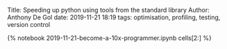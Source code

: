 Title: Speeding up python using tools from the standard library
Author: Anthony De Gol
date: 2019-11-21 18:19
tags: optimisation, profiling, testing, version control

{% notebook 2019-11-21-become-a-10x-programmer.ipynb cells[2:] %}